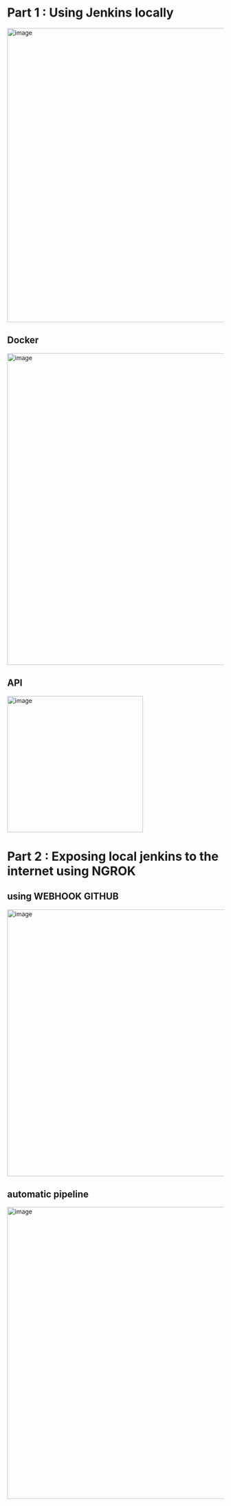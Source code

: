 # Part 1 : Using Jenkins locally
<img width="682" alt="image" src="https://github.com/HansLanda14ib/jenkins/assets/100965812/e1263900-28d7-4cf7-b200-76787159cf8d">



## Docker

<img width="723" alt="image" src="https://github.com/HansLanda14ib/jenkins/assets/100965812/37948760-4320-4646-831e-4e207ea56bbb">


## API

<img width="316" alt="image" src="https://github.com/HansLanda14ib/jenkins/assets/100965812/0d3dbfc2-82f8-4634-b6b1-10cbbd8ccbfa">

# Part 2 : Exposing local jenkins to the internet using NGROK
## using WEBHOOK GITHUB
<img width="619" alt="image" src="https://github.com/HansLanda14ib/jenkins/assets/100965812/39a43fb3-4de7-410d-9807-25409abe4d48">

## automatic pipeline

<img width="677" alt="image" src="https://github.com/HansLanda14ib/jenkins/assets/100965812/1e7e7769-2633-457f-8351-b94f8effeb97">

